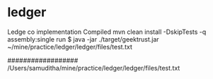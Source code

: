 # ledger
Ledge co implementation
Compiled
mvn clean install -DskipTests -q assembly:single
run
$ java -jar ./target/geektrust.jar ~/mine/practice/ledger/ledger/files/test.txt


##################
/Users/samuditha/mine/practice/ledger/ledger/files/test.txt
